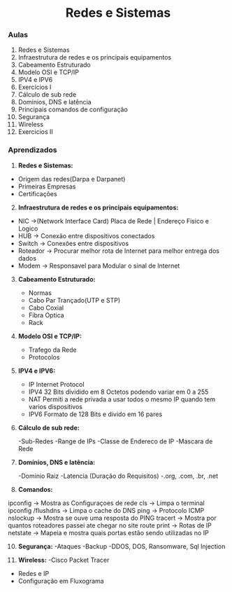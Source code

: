 <h1 align="center">Redes e Sistemas</h1>

### Aulas

1. Redes e Sistemas
2. Infraestrutura de redes e os principais equipamentos
3. Cabeamento Estruturado
4. Modelo OSI e TCP/IP
5. IPV4 e IPV6
6. Exercícios I
7. Cálculo de sub rede
8. Domínios, DNS e latência
9. Principais comandos de configuração
10. Segurança
11. Wireless
12. Exercicios II

### Aprendizados

1. **Redes e Sistemas:**

- Origem das redes(Darpa e Darpanet)
- Primeiras Empresas
- Certificações

2. **Infraestrutura de redes e os principais equipamentos:**

- NIC ->(Network Interface Card) Placa de Rede | Endereço Fisico e Logico
- HUB -> Conexão entre dispositivos conectados
- Switch -> Conexões entre dispositivos
- Roteador -> Procurar melhor rota de Internet para melhor entrega dos dados
- Modem -> Responsavel para Modular o sinal de Internet

3. **Cabeamento Estruturado:**

   - Normas
   - Cabo Par Trançado(UTP e STP)
   - Cabo Coxial
   - Fibra Optica
   - Rack

4. **Modelo OSI e TCP/IP:**

   - Trafego da Rede
   - Protocolos

5. **IPV4 e IPV6:**

   - IP Internet Protocol
   - IPV4 32 Bits dividido em 8 Octetos podendo variar em 0 a 255
   - NAT Permiti a rede privada a usar todos o mesmo IP quando tem varios dispositivos
   - IPV6 Formato de 128 Bits e divido em 16 pares

7. **Cálculo de sub rede:**

   -Sub-Redes
   -Range de IPs
   -Classe de Endereco de IP
   -Mascara de Rede

8. **Domínios, DNS e latência:**

   -Dominio Raiz 
   -Latencia (Duração do Requisitos)
   -.org, .com, .br, .net

9. **Comandos:**

ipconfig -> Mostra as Configuraçoes de rede
cls -> Limpa o terminal
ipconfig /flushdns -> Limpa o cache do DNS
ping -> Protocolo ICMP
nslockup -> Mostra se ouve uma resposta do PING
tracert -> Mostra por quantos roteadores passei ate chegar no site
route print -> Rotas de IP
netstate -> Mapeia e mostra quais portas estâo sendo utilizadas no IP

10. **Segurança:**
   -Ataques
   -Backup
   -DDOS, DOS, Ransomware, Sql Injection

11. **Wireless:**
   -Cisco Packet Tracer 
   - Redes e IP
   - Configuração em Fluxograma